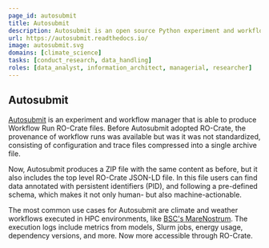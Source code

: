 ```yaml
---
page_id: autosubmit
title: Autosubmit
description: Autosubmit is an open source Python experiment and workflow manager used to manage complex workflows on Cloud and HPC platforms. Autosubmit uses RO-Crate to package the configuration, traces (logs, metrics, databases, etc.), and data of experiments and workflows.
url: https://autosubmit.readthedocs.io/
image: autosubmit.svg
domains: [climate_science]
tasks: [conduct_research, data_handling]
roles: [data_analyst, information_architect, managerial, researcher]
---
```


## Autosubmit

[Autosubmit](https://autosubmit.readthedocs.io/en/master/) is an
experiment and workflow manager that is able to produce Workflow
Run RO-Crate files. Before Autosubmit adopted RO-Crate, the
provenance of workflow runs was available but was it was not
standardized, consisting of configuration and trace files
compressed into a single archive file.

Now, Autosubmit produces a ZIP file with the same content as before,
but it also includes the top level RO-Crate JSON-LD file. In this file
users can find data annotated with persistent identifiers (PID),
and following a pre-defined schema, which makes it not only human-
but also machine-actionable.

The most common use cases for Autosubmit are climate and weather
workflows executed in HPC environments, like
[BSC's MareNostrum](https://www.bsc.es/marenostrum/marenostrum).
The execution logs include metrics from models, Slurm jobs, energy usage,
dependency versions, and more. Now more accessible through RO-Crate.
